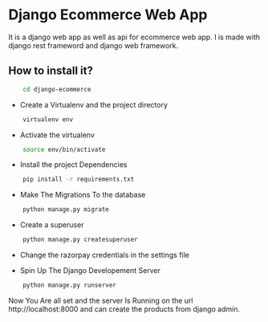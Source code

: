 # Django Ecommerce Web App

It is a django web app as well as api for ecommerce web app. I is made with django rest frameword and django web framework.

## How to install it?



```bash
    cd django-ecommerce
```

- Create a Virtualenv and the project directory

```bash
    virtualenv env
```

- Activate the virtualenv

```bash
    source env/bin/activate
```

- Install the project Dependencies

```bash
    pip install -r requirements.txt
```

- Make The Migrations To the database

```bash
    python manage.py migrate
```

- Create a superuser

```bash
    python manage.py createsuperuser
```

- Change the razorpay credentials in the settings file

- Spin Up The Django Developement Server

```bash
    python manage.py runserver
```

Now You Are all set and the server Is Running on the url http://localhost:8000 and can create the products from django admin.
